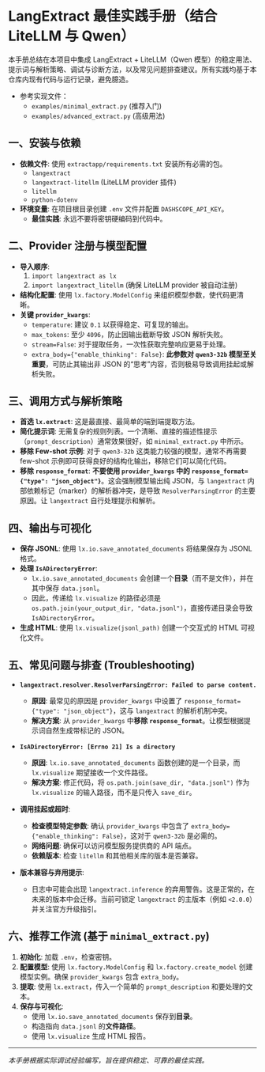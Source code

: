 # LangExtract 最佳实践手册（结合 LiteLLM 与 Qwen）

本手册总结在本项目中集成 LangExtract + LiteLLM（Qwen 模型）的稳定用法、提示词与解析策略、调试与诊断方法，以及常见问题排查建议。所有实践均基于本仓库内现有代码与运行记录，避免臆造。

- 参考实现文件：
  - `examples/minimal_extract.py` (推荐入门)
  - `examples/advanced_extract.py` (高级用法)

## 一、安装与依赖

- **依赖文件**: 使用 `extractapp/requirements.txt` 安装所有必需的包。
  - `langextract`
  - `langextract-litellm` (LiteLLM provider 插件)
  - `litellm`
  - `python-dotenv`
- **环境变量**: 在项目根目录创建 `.env` 文件并配置 `DASHSCOPE_API_KEY`。
  - **最佳实践**: 永远不要将密钥硬编码到代码中。

## 二、Provider 注册与模型配置

- **导入顺序**:
  1. `import langextract as lx`
  2. `import langextract_litellm` (确保 LiteLLM provider 被自动注册)
- **结构化配置**: 使用 `lx.factory.ModelConfig` 来组织模型参数，使代码更清晰。
- **关键 `provider_kwargs`**:
  - `temperature`: 建议 `0.1` 以获得稳定、可复现的输出。
  - `max_tokens`: 至少 `4096`，防止因输出截断导致 JSON 解析失败。
  - `stream=False`: 对于提取任务，一次性获取完整响应更易于处理。
  - `extra_body={"enable_thinking": False}`: **此参数对 `qwen3-32b` 模型至关重要**，可防止其输出非 JSON 的“思考”内容，否则极易导致调用挂起或解析失败。

## 三、调用方式与解析策略

- **首选 `lx.extract`**: 这是最直接、最简单的端到端提取方法。
- **简化提示词**: 无需复杂的规则列表。一个清晰、直接的描述性提示（`prompt_description`）通常效果很好，如 `minimal_extract.py` 中所示。
- **移除 Few-shot 示例**: 对于 `qwen3-32b` 这类能力较强的模型，通常不再需要 few-shot 示例即可获得良好的结构化输出，移除它们可以简化代码。
- **移除 `response_format`**: **不要使用 `provider_kwargs` 中的 `response_format={"type": "json_object"}`**。这会强制模型输出纯 JSON，与 `langextract` 内部依赖标记（marker）的解析器冲突，是导致 `ResolverParsingError` 的主要原因。让 `langextract` 自行处理提示和解析。

## 四、输出与可视化

- **保存 JSONL**: 使用 `lx.io.save_annotated_documents` 将结果保存为 JSONL 格式。
- **处理 `IsADirectoryError`**:
  - `lx.io.save_annotated_documents` 会创建一个**目录**（而不是文件），并在其中保存 `data.jsonl`。
  - 因此，传递给 `lx.visualize` 的路径必须是 `os.path.join(your_output_dir, "data.jsonl")`，直接传递目录会导致 `IsADirectoryError`。
- **生成 HTML**: 使用 `lx.visualize(jsonl_path)` 创建一个交互式的 HTML 可视化文件。

## 五、常见问题与排查 (Troubleshooting)

- **`langextract.resolver.ResolverParsingError: Failed to parse content.`**
  - **原因**: 最常见的原因是 `provider_kwargs` 中设置了 `response_format={"type": "json_object"}`，这与 `langextract` 的解析机制冲突。
  - **解决方案**: 从 `provider_kwargs` 中**移除 `response_format`**。让模型根据提示词自然生成带标记的 JSON。

- **`IsADirectoryError: [Errno 21] Is a directory`**
  - **原因**: `lx.io.save_annotated_documents` 函数创建的是一个目录，而 `lx.visualize` 期望接收一个文件路径。
  - **解决方案**: 修正代码，将 `os.path.join(save_dir, "data.jsonl")` 作为 `lx.visualize` 的输入路径，而不是只传入 `save_dir`。

- **调用挂起或超时**:
  - **检查模型特定参数**: 确认 `provider_kwargs` 中包含了 `extra_body={"enable_thinking": False}`，这对于 `qwen3-32b` 是必需的。
  - **网络问题**: 确保可以访问模型服务提供商的 API 端点。
  - **依赖版本**: 检查 `litellm` 和其他相关库的版本是否兼容。

- **版本兼容与弃用提示**:
  - 日志中可能会出现 `langextract.inference` 的弃用警告。这是正常的，在未来的版本中会迁移。当前可锁定 `langextract` 的主版本（例如 `<2.0.0`）并关注官方升级指引。

## 六、推荐工作流 (基于 `minimal_extract.py`)

1.  **初始化**: 加载 `.env`，检查密钥。
2.  **配置模型**: 使用 `lx.factory.ModelConfig` 和 `lx.factory.create_model` 创建模型实例。确保 `provider_kwargs` 包含 `extra_body`。
3.  **提取**: 使用 `lx.extract`，传入一个简单的 `prompt_description` 和要处理的文本。
4.  **保存与可视化**:
    - 使用 `lx.io.save_annotated_documents` 保存到**目录**。
    - 构造指向 `data.jsonl` 的**文件路径**。
    - 使用 `lx.visualize` 生成 HTML 报告。

---

*本手册根据实际调试经验编写，旨在提供稳定、可靠的最佳实践。*